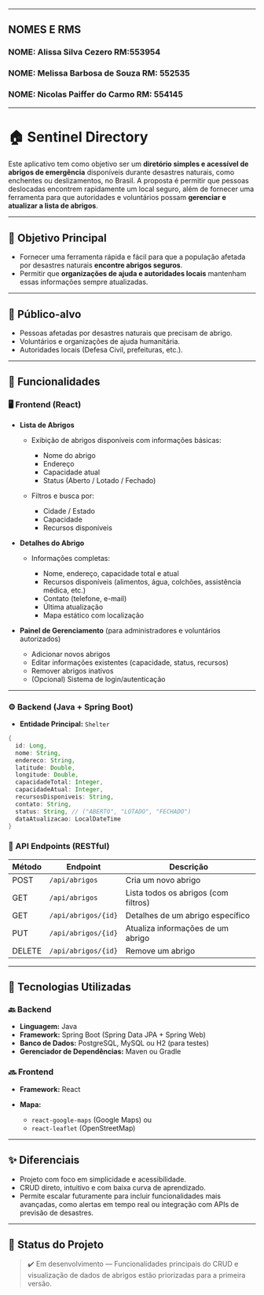----------------------------------------------
## NOMES E RMS

### NOME: Alissa Silva Cezero RM:553954
### NOME: Melissa Barbosa de Souza RM: 552535
### NOME: Nicolas Paiffer do Carmo RM: 554145  
----------------------------------------------

# 🏠 Sentinel Directory

Este aplicativo tem como objetivo ser um **diretório simples e acessível de abrigos de emergência** disponíveis durante desastres naturais, como enchentes ou deslizamentos, no Brasil. A proposta é permitir que pessoas deslocadas encontrem rapidamente um local seguro, além de fornecer uma ferramenta para que autoridades e voluntários possam **gerenciar e atualizar a lista de abrigos**.

---

## 🎯 Objetivo Principal

* Fornecer uma ferramenta rápida e fácil para que a população afetada por desastres naturais **encontre abrigos seguros**.
* Permitir que **organizações de ajuda e autoridades locais** mantenham essas informações sempre atualizadas.

---

## 👥 Público-alvo

* Pessoas afetadas por desastres naturais que precisam de abrigo.
* Voluntários e organizações de ajuda humanitária.
* Autoridades locais (Defesa Civil, prefeituras, etc.).

---

## 🚀 Funcionalidades

### 🖥️ Frontend (React)

* **Lista de Abrigos**

  * Exibição de abrigos disponíveis com informações básicas:

    * Nome do abrigo
    * Endereço
    * Capacidade atual
    * Status (Aberto / Lotado / Fechado)
  * Filtros e busca por:

    * Cidade / Estado
    * Capacidade
    * Recursos disponíveis

* **Detalhes do Abrigo**

  * Informações completas:

    * Nome, endereço, capacidade total e atual
    * Recursos disponíveis (alimentos, água, colchões, assistência médica, etc.)
    * Contato (telefone, e-mail)
    * Última atualização
    * Mapa estático com localização

* **Painel de Gerenciamento** (para administradores e voluntários autorizados)

  * Adicionar novos abrigos
  * Editar informações existentes (capacidade, status, recursos)
  * Remover abrigos inativos
  * (Opcional) Sistema de login/autenticação

---

### ⚙️ Backend (Java + Spring Boot)

* **Entidade Principal:** `Shelter`

```java
{
  id: Long,
  nome: String,
  endereco: String,
  latitude: Double,
  longitude: Double,
  capacidadeTotal: Integer,
  capacidadeAtual: Integer,
  recursosDisponiveis: String,
  contato: String,
  status: String, // ("ABERTO", "LOTADO", "FECHADO")
  dataAtualizacao: LocalDateTime
}
```

### 🔗 API Endpoints (RESTful)

| Método | Endpoint            | Descrição                            |
| ------ | ------------------- | ------------------------------------ |
| POST   | `/api/abrigos`      | Cria um novo abrigo                  |
| GET    | `/api/abrigos`      | Lista todos os abrigos (com filtros) |
| GET    | `/api/abrigos/{id}` | Detalhes de um abrigo específico     |
| PUT    | `/api/abrigos/{id}` | Atualiza informações de um abrigo    |
| DELETE | `/api/abrigos/{id}` | Remove um abrigo                     |

---

## 🧰 Tecnologias Utilizadas

### 🔙 Backend

* **Linguagem:** Java
* **Framework:** Spring Boot (Spring Data JPA + Spring Web)
* **Banco de Dados:** PostgreSQL, MySQL ou H2 (para testes)
* **Gerenciador de Dependências:** Maven ou Gradle

### 🔜 Frontend

* **Framework:** React
* **Mapa:**

  * `react-google-maps` (Google Maps) ou
  * `react-leaflet` (OpenStreetMap)

---

## ✨ Diferenciais

* Projeto com foco em simplicidade e acessibilidade.
* CRUD direto, intuitivo e com baixa curva de aprendizado.
* Permite escalar futuramente para incluir funcionalidades mais avançadas, como alertas em tempo real ou integração com APIs de previsão de desastres.

---

## 🚧 Status do Projeto

> ✔️ Em desenvolvimento — Funcionalidades principais do CRUD e visualização de dados de abrigos estão priorizadas para a primeira versão.
